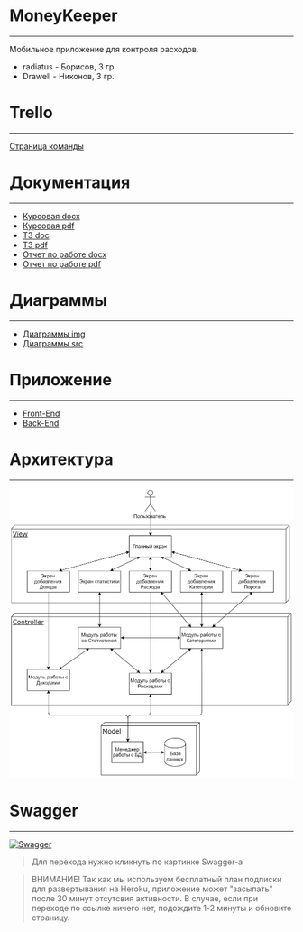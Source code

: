 # MoneyKeeper
---
Мобильное приложение для контроля расходов.

 - radiatus - Борисов, 3 гр.
 - Drawell - Никонов, 3 гр.

# Trello
---
[Страница команды](https://trello.com/b/ymq1o1vV)

# Документация
---
- [Курсовая docx](./Documents/Project.docx)
- [Курсовая pdf](./Documents/Project.pdf)
- [ТЗ doc](./Documents/TZ.doc)
- [ТЗ pdf](./Documents/TZ.pdf)
- [Отчет по работе docx](./Documents/Otchet_po_rabote.docx)
- [Отчет по работе pdf](./Documents/Otchet_po_rabote.pdf)

# Диаграммы
---
- [Диаграммы img](./Diagrams/img/)
- [Диаграммы src](./Diagrams/src/)

# Приложение
---
- [Front-End](./MoneyKeeper/)
- [Back-End](https://github.com/Drawell/MoneyKeeperSpring)

# Архитектура
---
[![Архитектура](./Diagrams/img/Architecture.png)](./Diagrams/img/Architecture.png)

# Swagger
---
[![Swagger](https://habrastorage.org/webt/rx/oo/dk/rxoodkkmw-pkzgffxidjs-f55ag.png)](https://money-keeper-spring.herokuapp.com/swagger-ui.html)
>Для перехода нужно кликнуть по картинке Swagger-а

>ВНИМАНИЕ! Так как мы используем бесплатный план подписки для развертывания на Heroku, приложение может "засыпать" после 30 минут отсутсвия активности. В случае, если при переходе по ссылке ничего нет, подождите 1-2 минуты и обновите страницу.
